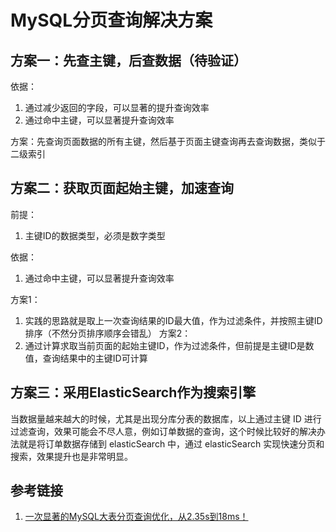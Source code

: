 # MySQL分页查询解决方案



## 方案一：先查主键，后查数据（待验证）

依据：
1. 通过减少返回的字段，可以显著的提升查询效率
2. 通过命中主键，可以显著提升查询效率

方案：先查询页面数据的所有主键，然后基于页面主键查询再去查询数据，类似于二级索引


## 方案二：获取页面起始主键，加速查询

前提：
1. 主键ID的数据类型，必须是数字类型

依据：
1. 通过命中主键，可以显著提升查询效率

方案1：
1. 实践的思路就是取上一次查询结果的ID最大值，作为过滤条件，并按照主键ID排序（不然分页排序顺序会错乱）
方案2：
1. 通过计算求取当前页面的起始主键ID，作为过滤条件，但前提是主键ID是数值，查询结果中的主键ID可计算


## 方案三：采用ElasticSearch作为搜索引擎

当数据量越来越大的时候，尤其是出现分库分表的数据库，以上通过主键 ID 进行过滤查询，效果可能会不尽人意，例如订单数据的查询，这个时候比较好的解决办法就是将订单数据存储到 elasticSearch 中，通过 elasticSearch 实现快速分页和搜索，效果提升也是非常明显。


## 参考链接

1. [一次显著的MySQL大表分页查询优化，从2.35s到18ms！](https://mp.weixin.qq.com/s/s16EYc0-4It0NfioXMjz3w)